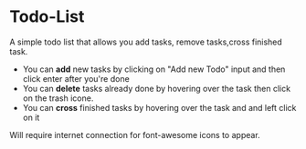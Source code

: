 # Todo-List


A simple todo list that allows you add tasks, remove tasks,cross finished task.

<ul>
<li>You can <strong>add</strong> new tasks by clicking on "Add new Todo" input and then click enter after you're done</li>
<li>You can  <strong>delete</strong> tasks already done by hovering over the task then click on the trash icone.</li>
<li>You can <strong>cross</strong> finished tasks by hovering over the task and and left click on it</li>
</ul>

Will require internet connection for font-awesome icons to appear.
